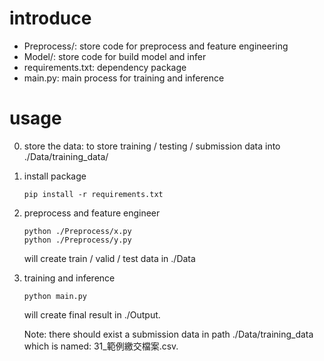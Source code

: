 # introduce
* Preprocess/: store code for preprocess and feature engineering
* Model/: store code for build model and infer
* requirements.txt: dependency package
* main.py: main process for training and inference
# usage

0. store the data: to store training / testing / submission data into ./Data/training_data/
1. install package

    ```
    pip install -r requirements.txt
    ```

2. preprocess and feature engineer
    ```
    python ./Preprocess/x.py
    python ./Preprocess/y.py
    ```
    will create train / valid / test data in ./Data

3. training and inference
    ```
    python main.py
    ```
    will create final result in ./Output. 
    
    Note: there should exist a submission data in path ./Data/training_data which is named: 31_範例繳交檔案.csv.